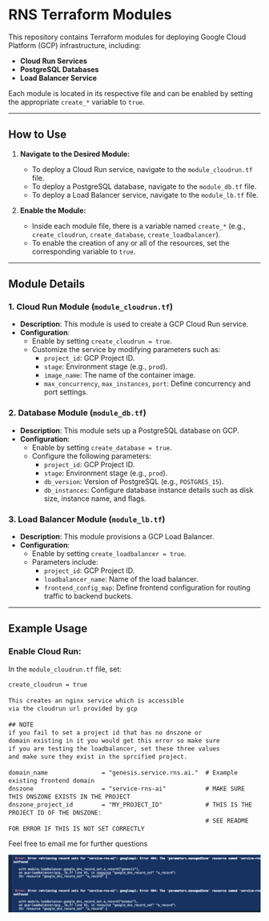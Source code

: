 # RNS Terraform Modules

This repository contains Terraform modules for deploying Google Cloud Platform (GCP) infrastructure, including:

- **Cloud Run Services**
- **PostgreSQL Databases**
- **Load Balancer Service**

Each module is located in its respective file and can be enabled by setting the appropriate `create_*` variable to `true`.

---

## How to Use

1. **Navigate to the Desired Module:**
   - To deploy a Cloud Run service, navigate to the `module_cloudrun.tf` file.
   - To deploy a PostgreSQL database, navigate to the `module_db.tf` file.
   - To deploy a Load Balancer service, navigate to the `module_lb.tf` file.

2. **Enable the Module:**
   - Inside each module file, there is a variable named `create_*` (e.g., `create_cloudrun`, `create_database`, `create_loadbalancer`).
   - To enable the creation of any or all of the resources, set the corresponding variable to `true`.

---

## Module Details

### 1. **Cloud Run Module (`module_cloudrun.tf`)**
- **Description**: This module is used to create a GCP Cloud Run service.
- **Configuration**: 
  - Enable by setting `create_cloudrun = true`.
  - Customize the service by modifying parameters such as:
    - `project_id`: GCP Project ID.
    - `stage`: Environment stage (e.g., `prod`).
    - `image_name`: The name of the container image.
    - `max_concurrency`, `max_instances`, `port`: Define concurrency and port settings.

### 2. **Database Module (`module_db.tf`)**
- **Description**: This module sets up a PostgreSQL database on GCP.
- **Configuration**: 
  - Enable by setting `create_database = true`.
  - Configure the following parameters:
    - `project_id`: GCP Project ID.
    - `stage`: Environment stage (e.g., `prod`).
    - `db_version`: Version of PostgreSQL (e.g., `POSTGRES_15`).
    - `db_instances`: Configure database instance details such as disk size, instance name, and flags.

### 3. **Load Balancer Module (`module_lb.tf`)**
- **Description**: This module provisions a GCP Load Balancer.
- **Configuration**:
  - Enable by setting `create_loadbalancer = true`.
  - Parameters include:
    - `project_id`: GCP Project ID.
    - `loadbalancer_name`: Name of the load balancer.
    - `frontend_config_map`: Define frontend configuration for routing traffic to backend buckets.

---

## Example Usage

### Enable Cloud Run:
In the `module_cloudrun.tf` file, set:

```hcl
create_cloudrun = true

This creates an nginx service which is accessible 
via the cloudrun url provided by gcp

## NOTE
if you fail to set a project id that has no dnszone or 
domain existing in it you would get this error so make sure 
if you are testing the loadbalancer, set these three values 
and make sure they exist in the sprcified project.

domain_name               = "genesis.service.rns.ai."  # Example existing frontend domain
dnszone                   = "service-rns-ai"           # MAKE SURE THIS DNSZONE EXISTS IN THE PROJECT
dnszone_project_id        = "MY_PROJECT_ID"            # THIS IS THE PROJECT ID OF THE DNSZONE: 
                                                       # SEE README FOR ERROR IF THIS IS NOT SET CORRECTLY
```

Feel free to email me for further questions

![error message](./image-2.png)